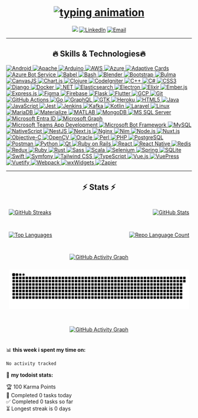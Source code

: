 <h1 align="center">
<a href="https://git.io/typing-svg" target="_blank" rel="noreferrer">
  <img src="https://readme-typing-svg.herokuapp.com/?lines=Hello,+There;I%E2%80%99m+U%C4%9Fur+CAN.;Software+Engineer+%7C+Problem+Solver;Quality+%26+efficiency+focused.&center=true&size=18&color=61dafb&speed=80" alt="typing animation" />
</a>
</h1>

<div align="center">
<img src="https://komarev.com/ghpvc/?username=imcanugur&abbreviated=true)">
<a href="https://www.linkedin.com/in/can-ugur/" target="_blank"><img alt="LinkedIn" src="https://img.shields.io/badge/LinkedIn-@canugur-470043?style=flat&logo=linkedin"></a>
<a href="mailto:ugurc1477@gmail.com"><img alt="Email" src="https://img.shields.io/badge/ugurc1477@gmail.com-470043?style=flat&logo=gmail"></a>
</div>

<hr>
<h2 align="center">🔥 Skills & Technologies🔥</h2>
<p>
  <a href="https://developer.android.com" target="_blank" rel="noreferrer">
    <img src="https://img.shields.io/badge/Android-3DDC84?style=for-the-badge&logo=android&logoColor=white" alt="Android" height="40" />
  </a>
  <a href="https://httpd.apache.org/" target="_blank" rel="noreferrer">
  <img src="https://img.shields.io/badge/Apache-FF9900?style=for-the-badge&logo=apache&logoColor=white" alt="Apache" height="40" />
</a>
  <a href="https://www.arduino.cc/" target="_blank" rel="noreferrer">
    <img src="https://img.shields.io/badge/Arduino-00979D?style=for-the-badge&logo=arduino&logoColor=white" alt="Arduino" height="40" />
  </a>
  <a href="https://aws.amazon.com" target="_blank" rel="noreferrer">
    <img src="https://img.shields.io/badge/AWS-232F3E?style=for-the-badge&logo=amazonaws&logoColor=white" alt="AWS" height="40" />
  </a>
  <a href="https://azure.microsoft.com/en-in/" target="_blank" rel="noreferrer">
    <img src="https://img.shields.io/badge/Azure-0078D4?style=for-the-badge&logo=microsoft-azure&logoColor=white" alt="Azure" height="40" />
  </a>
  <a href="https://adaptivecards.io/" target="_blank" rel="noreferrer">
  <img src="https://img.shields.io/badge/Adaptive_Cards-0078D7?style=for-the-badge&logo=adaptivecards&logoColor=white" alt="Adaptive Cards" height="40" />
</a>
<a href="https://azure.microsoft.com/en-us/services/bot-service/" target="_blank" rel="noreferrer">
  <img src="https://img.shields.io/badge/Azure_Bot_Service-008AD3?style=for-the-badge&logo=azure&logoColor=white" alt="Azure Bot Service" height="40" />
</a>
  <a href="https://babeljs.io/" target="_blank" rel="noreferrer">
    <img src="https://img.shields.io/badge/Babel-F9DC3E?style=for-the-badge&logo=babel&logoColor=white" alt="Babel" height="40" />
  </a>
  <a href="https://www.gnu.org/software/bash/" target="_blank" rel="noreferrer">
    <img src="https://img.shields.io/badge/Bash-4EAA25?style=for-the-badge&logo=gnu-bash&logoColor=white" alt="Bash" height="40" />
  </a>
  <a href="https://www.blender.org/" target="_blank" rel="noreferrer">
    <img src="https://img.shields.io/badge/Blender-F5792A?style=for-the-badge&logo=blender&logoColor=white" alt="Blender" height="40" />
  </a>
  <a href="https://getbootstrap.com" target="_blank" rel="noreferrer">
    <img src="https://img.shields.io/badge/Bootstrap-7952B3?style=for-the-badge&logo=bootstrap&logoColor=white" alt="Bootstrap" height="40" />
  </a>
  <a href="https://bulma.io/" target="_blank" rel="noreferrer">
    <img src="https://img.shields.io/badge/Bulma-00D1B2?style=for-the-badge&logo=bulma&logoColor=white" alt="Bulma" height="40" />
  </a>
  <a href="https://canvasjs.com" target="_blank" rel="noreferrer">
    <img src="https://img.shields.io/badge/CanvasJS-20A4F3?style=for-the-badge&logo=canvasjs&logoColor=white" alt="CanvasJS" height="40" />
  </a>
  <a href="https://www.chartjs.org" target="_blank" rel="noreferrer">
    <img src="https://img.shields.io/badge/Chart.js-FF6384?style=for-the-badge&logo=chartdotjs&logoColor=white" alt="Chart.js" height="40" />
  </a>
  <a href="https://clojure.org/" target="_blank" rel="noreferrer">
    <img src="https://img.shields.io/badge/Clojure-5881D8?style=for-the-badge&logo=clojure&logoColor=white" alt="Clojure" height="40" />
  </a>
  <a href="https://codeigniter.com" target="_blank" rel="noreferrer">
    <img src="https://img.shields.io/badge/CodeIgniter-EF4223?style=for-the-badge&logo=codeigniter&logoColor=white" alt="CodeIgniter" height="40" />
  </a>
  <a href="https://www.w3schools.com/cpp/" target="_blank" rel="noreferrer">
    <img src="https://img.shields.io/badge/C++-00599C?style=for-the-badge&logo=c%2B%2B&logoColor=white" alt="C++" height="40" />
  </a>
  <a href="https://www.w3schools.com/cs/" target="_blank" rel="noreferrer">
    <img src="https://img.shields.io/badge/C%23-239120?style=for-the-badge&logo=c-sharp&logoColor=white" alt="C#" height="40" />
  </a>
  <a href="https://www.w3schools.com/css/" target="_blank" rel="noreferrer">
    <img src="https://img.shields.io/badge/CSS3-1572B6?style=for-the-badge&logo=css3&logoColor=white" alt="CSS3" height="40" />
  </a>
  <a href="https://www.djangoproject.com/" target="_blank" rel="noreferrer">
    <img src="https://img.shields.io/badge/Django-092E20?style=for-the-badge&logo=django&logoColor=white" alt="Django" height="40" />
  </a>
  <a href="https://www.docker.com/" target="_blank" rel="noreferrer">
    <img src="https://img.shields.io/badge/Docker-2496ED?style=for-the-badge&logo=docker&logoColor=white" alt="Docker" height="40" />
  </a>
  <a href="https://dotnet.microsoft.com/" target="_blank" rel="noreferrer">
    <img src="https://img.shields.io/badge/.NET-512BD4?style=for-the-badge&logo=dot-net&logoColor=white" alt=".NET" height="40" />
  </a>
  <a href="https://www.elastic.co" target="_blank" rel="noreferrer">
    <img src="https://img.shields.io/badge/Elasticsearch-005571?style=for-the-badge&logo=elasticsearch&logoColor=white" alt="Elasticsearch" height="40" />
  </a>
  <a href="https://www.electronjs.org" target="_blank" rel="noreferrer">
    <img src="https://img.shields.io/badge/Electron-47848F?style=for-the-badge&logo=electron&logoColor=white" alt="Electron" height="40" />
  </a>
  <a href="https://elixir-lang.org" target="_blank" rel="noreferrer">
    <img src="https://img.shields.io/badge/Elixir-4B275F?style=for-the-badge&logo=elixir&logoColor=white" alt="Elixir" height="40" />
  </a>
  <a href="https://emberjs.com/" target="_blank" rel="noreferrer">
    <img src="https://img.shields.io/badge/Ember.js-E04E39?style=for-the-badge&logo=emberdotjs&logoColor=white" alt="Ember.js" height="40" />
  </a>
  <a href="https://expressjs.com" target="_blank" rel="noreferrer">
    <img src="https://img.shields.io/badge/Express.js-000000?style=for-the-badge&logo=express&logoColor=white" alt="Express.js" height="40" />
  </a>
  <a href="https://www.figma.com/" target="_blank" rel="noreferrer">
    <img src="https://img.shields.io/badge/Figma-F24E1E?style=for-the-badge&logo=figma&logoColor=white" alt="Figma" height="40" />
  </a>
  <a href="https://firebase.google.com/" target="_blank" rel="noreferrer">
    <img src="https://img.shields.io/badge/Firebase-FFCA28?style=for-the-badge&logo=firebase&logoColor=black" alt="Firebase" height="40" />
  </a>
  <a href="https://flask.palletsprojects.com/" target="_blank" rel="noreferrer">
    <img src="https://img.shields.io/badge/Flask-000000?style=for-the-badge&logo=flask&logoColor=white" alt="Flask" height="40" />
  </a>
  <a href="https://flutter.dev/" target="_blank" rel="noreferrer">
    <img src="https://img.shields.io/badge/Flutter-02569B?style=for-the-badge&logo=flutter&logoColor=white" alt="Flutter" height="40" />
  </a>
  <a href="https://cloud.google.com" target="_blank" rel="noreferrer">
    <img src="https://img.shields.io/badge/Google_Cloud-4285F4?style=for-the-badge&logo=googlecloud&logoColor=white" alt="GCP" height="40" />
  </a>
  <a href="https://git-scm.com/" target="_blank" rel="noreferrer">
    <img src="https://img.shields.io/badge/Git-F05032?style=for-the-badge&logo=git&logoColor=white" alt="Git" height="40" />
  </a>
  <a href="https://github.com/features/actions" target="_blank" rel="noreferrer">
    <img src="https://img.shields.io/badge/GitHub_Actions-2088FF?style=for-the-badge&logo=githubactions&logoColor=white" alt="GitHub Actions" height="40" />
  </a>
  <a href="https://golang.org" target="_blank" rel="noreferrer">
    <img src="https://img.shields.io/badge/Go-00ADD8?style=for-the-badge&logo=go&logoColor=white" alt="Go" height="40" />
  </a>
  <a href="https://graphql.org" target="_blank" rel="noreferrer">
    <img src="https://img.shields.io/badge/GraphQL-E10098?style=for-the-badge&logo=graphql&logoColor=white" alt="GraphQL" height="40" />
  </a>
  <a href="https://www.gtk.org/" target="_blank" rel="noreferrer">
    <img src="https://img.shields.io/badge/GTK-47639F?style=for-the-badge&logo=gtk&logoColor=white" alt="GTK" height="40" />
  </a>
  <a href="https://heroku.com" target="_blank" rel="noreferrer">
    <img src="https://img.shields.io/badge/Heroku-430098?style=for-the-badge&logo=heroku&logoColor=white" alt="Heroku" height="40" />
  </a>
  <a href="https://www.w3.org/html/" target="_blank" rel="noreferrer">
    <img src="https://img.shields.io/badge/HTML5-E34F26?style=for-the-badge&logo=html5&logoColor=white" alt="HTML5" height="40" />
  </a>
  <a href="https://www.java.com" target="_blank" rel="noreferrer">
    <img src="https://img.shields.io/badge/Java-007396?style=for-the-badge&logo=java&logoColor=white" alt="Java" height="40" />
  </a>
  <a href="https://developer.mozilla.org/en-US/docs/Web/JavaScript" target="_blank" rel="noreferrer">
    <img src="https://img.shields.io/badge/JavaScript-F7DF1E?style=for-the-badge&logo=javascript&logoColor=black" alt="JavaScript" height="40" />
  </a>
  <a href="https://jestjs.io" target="_blank" rel="noreferrer">
    <img src="https://img.shields.io/badge/Jest-C21325?style=for-the-badge&logo=jest&logoColor=white" alt="Jest" height="40" />
  </a>
  <a href="https://jenkins.io/" target="_blank" rel="noreferrer">
    <img src="https://img.shields.io/badge/Jenkins-D24939?style=for-the-badge&logo=jenkins&logoColor=white" alt="Jenkins" height="40" />
  </a>
  <a href="https://kafka.apache.org/" target="_blank" rel="noreferrer">
    <img src="https://img.shields.io/badge/Kafka-231F20?style=for-the-badge&logo=apachekafka&logoColor=white" alt="Kafka" height="40" />
  </a>
  <a href="https://kotlinlang.org/" target="_blank" rel="noreferrer">
    <img src="https://img.shields.io/badge/Kotlin-0095D5?style=for-the-badge&logo=kotlin&logoColor=white" alt="Kotlin" height="40" />
  </a>
  <a href="https://laravel.com/" target="_blank" rel="noreferrer">
    <img src="https://img.shields.io/badge/Laravel-FF2D20?style=for-the-badge&logo=laravel&logoColor=white" alt="Laravel" height="40" />
  </a>
  <a href="https://www.linux.org/" target="_blank" rel="noreferrer">
    <img src="https://img.shields.io/badge/Linux-FCC624?style=for-the-badge&logo=linux&logoColor=black" alt="Linux" height="40" />
  </a>
  <a href="https://mariadb.org/" target="_blank" rel="noreferrer">
    <img src="https://img.shields.io/badge/MariaDB-003545?style=for-the-badge&logo=mariadb&logoColor=white" alt="MariaDB" height="40" />
  </a>
  <a href="https://materializecss.com/" target="_blank" rel="noreferrer">
    <img src="https://img.shields.io/badge/Materialize-3A76F0?style=for-the-badge&logo=materialdesign&logoColor=white" alt="Materialize" height="40" />
  </a>
  <a href="https://www.mathworks.com/" target="_blank" rel="noreferrer">
    <img src="https://img.shields.io/badge/MATLAB-0076A8?style=for-the-badge&logo=mathworks&logoColor=white" alt="MATLAB" height="40" />
  </a>
  <a href="https://www.mongodb.com/" target="_blank" rel="noreferrer">
    <img src="https://img.shields.io/badge/MongoDB-47A248?style=for-the-badge&logo=mongodb&logoColor=white" alt="MongoDB" height="40" />
  </a>
  <a href="https://www.microsoft.com/en-us/sql-server" target="_blank" rel="noreferrer">
    <img src="https://img.shields.io/badge/Microsoft_SQL_Server-CC2927?style=for-the-badge&logo=microsoftsqlserver&logoColor=white" alt="MS SQL Server" height="40" />
  </a>
  <a href="https://www.microsoft.com/security/blog/microsoft-entra/" target="_blank" rel="noreferrer">
  <img src="https://img.shields.io/badge/Microsoft_Entra_ID-0078D7?style=for-the-badge&logo=microsoft&logoColor=white" alt="Microsoft Entra ID" height="40" />
</a>
<a href="https://developer.microsoft.com/en-us/graph" target="_blank" rel="noreferrer">
  <img src="https://img.shields.io/badge/Microsoft_Graph-0078D7?style=for-the-badge&logo=microsoftgraph&logoColor=white" alt="Microsoft Graph" height="40" />
</a>
<a href="https://developer.microsoft.com/en-us/microsoft-teams" target="_blank" rel="noreferrer">
  <img src="https://img.shields.io/badge/Microsoft_Teams-6264A7?style=for-the-badge&logo=microsoftteams&logoColor=white" alt="Microsoft Teams App Development" height="40" />
</a>
<a href="https://dev.botframework.com/" target="_blank" rel="noreferrer">
  <img src="https://img.shields.io/badge/Microsoft_Bot_Framework-0078D7?style=for-the-badge&logo=microsoftbotframework&logoColor=white" alt="Microsoft Bot Framework" height="40" />
</a>
  <a href="https://www.mysql.com/" target="_blank" rel="noreferrer">
    <img src="https://img.shields.io/badge/MySQL-4479A1?style=for-the-badge&logo=mysql&logoColor=white" alt="MySQL" height="40" />
  </a>
  <a href="https://nativescript.org/" target="_blank" rel="noreferrer">
    <img src="https://img.shields.io/badge/NativeScript-5B87FB?style=for-the-badge&logo=nativescript&logoColor=white" alt="NativeScript" height="40" />
  </a>
  <a href="https://nestjs.com/" target="_blank" rel="noreferrer">
    <img src="https://img.shields.io/badge/NestJS-E0234E?style=for-the-badge&logo=nestjs&logoColor=white" alt="NestJS" height="40" />
  </a>
  <a href="https://nextjs.org/" target="_blank" rel="noreferrer">
    <img src="https://img.shields.io/badge/Next.js-000000?style=for-the-badge&logo=nextdotjs&logoColor=white" alt="Next.js" height="40" />
  </a>
  <a href="https://www.nginx.com" target="_blank" rel="noreferrer">
    <img src="https://img.shields.io/badge/Nginx-009639?style=for-the-badge&logo=nginx&logoColor=white" alt="Nginx" height="40" />
  </a>
  <a href="https://nim-lang.org/" target="_blank" rel="noreferrer">
    <img src="https://img.shields.io/badge/Nim-FFC200?style=for-the-badge&logo=nim&logoColor=black" alt="Nim" height="40" />
  </a>
  <a href="https://nodejs.org" target="_blank" rel="noreferrer">
    <img src="https://img.shields.io/badge/Node.js-339933?style=for-the-badge&logo=node.js&logoColor=white" alt="Node.js" height="40" />
  </a>
  <a href="https://nuxtjs.org/" target="_blank" rel="noreferrer">
    <img src="https://img.shields.io/badge/Nuxt.js-00DC82?style=for-the-badge&logo=nuxtdotjs&logoColor=white" alt="Nuxt.js" height="40" />
  </a>
  <a href="https://developer.apple.com/library/archive/documentation/Cocoa/Conceptual/ProgrammingWithObjectiveC/Introduction/Introduction.html" target="_blank" rel="noreferrer">
    <img src="https://img.shields.io/badge/Objective-C-4383C1?style=for-the-badge&logo=apple&logoColor=white" alt="Objective-C" height="40" />
  </a>
  <a href="https://opencv.org/" target="_blank" rel="noreferrer">
    <img src="https://img.shields.io/badge/OpenCV-5C3EE8?style=for-the-badge&logo=opencv&logoColor=white" alt="OpenCV" height="40" />
  </a>
  <a href="https://www.oracle.com/" target="_blank" rel="noreferrer">
    <img src="https://img.shields.io/badge/Oracle-F80000?style=for-the-badge&logo=oracle&logoColor=white" alt="Oracle" height="40" />
  </a>
  <a href="https://www.perl.org/" target="_blank" rel="noreferrer">
    <img src="https://img.shields.io/badge/Perl-39457E?style=for-the-badge&logo=perl&logoColor=white" alt="Perl" height="40" />
  </a>
  <a href="https://www.php.net" target="_blank" rel="noreferrer">
    <img src="https://img.shields.io/badge/PHP-777BB4?style=for-the-badge&logo=php&logoColor=white" alt="PHP" height="40" />
  </a>
  <a href="https://www.postgresql.org" target="_blank" rel="noreferrer">
    <img src="https://img.shields.io/badge/PostgreSQL-336791?style=for-the-badge&logo=postgresql&logoColor=white" alt="PostgreSQL" height="40" />
  </a>
  <a href="https://postman.com" target="_blank" rel="noreferrer">
    <img src="https://img.shields.io/badge/Postman-FF6C37?style=for-the-badge&logo=postman&logoColor=white" alt="Postman" height="40" />
  </a>
  <a href="https://www.python.org" target="_blank" rel="noreferrer">
    <img src="https://img.shields.io/badge/Python-3776AB?style=for-the-badge&logo=python&logoColor=white" alt="Python" height="40" />
  </a>
  <a href="https://www.qt.io/" target="_blank" rel="noreferrer">
    <img src="https://img.shields.io/badge/Qt-41CD52?style=for-the-badge&logo=qt&logoColor=white" alt="Qt" height="40" />
  </a>
  <a href="https://rubyonrails.org" target="_blank" rel="noreferrer">
    <img src="https://img.shields.io/badge/Ruby_on_Rails-CC0000?style=for-the-badge&logo=ruby-on-rails&logoColor=white" alt="Ruby on Rails" height="40" />
  </a>
  <a href="https://reactjs.org/" target="_blank" rel="noreferrer">
    <img src="https://img.shields.io/badge/React-20232A?style=for-the-badge&logo=react&logoColor=61DAFB" alt="React" height="40" />
  </a>
  <a href="https://reactnative.dev/" target="_blank" rel="noreferrer">
    <img src="https://img.shields.io/badge/React_Native-20232A?style=for-the-badge&logo=react&logoColor=61DAFB" alt="React Native" height="40" />
  </a>
  <a href="https://redis.io" target="_blank" rel="noreferrer">
    <img src="https://img.shields.io/badge/Redis-DC382D?style=for-the-badge&logo=redis&logoColor=white" alt="Redis" height="40" />
  </a>
  <a href="https://redux.js.org" target="_blank" rel="noreferrer">
    <img src="https://img.shields.io/badge/Redux-764ABC?style=for-the-badge&logo=redux&logoColor=white" alt="Redux" height="40" />
  </a>
  <a href="https://www.ruby-lang.org/en/" target="_blank" rel="noreferrer">
    <img src="https://img.shields.io/badge/Ruby-CC342D?style=for-the-badge&logo=ruby&logoColor=white" alt="Ruby" height="40" />
  </a>
  <a href="https://www.rust-lang.org" target="_blank" rel="noreferrer">
    <img src="https://img.shields.io/badge/Rust-000000?style=for-the-badge&logo=rust&logoColor=white" alt="Rust" height="40" />
  </a>
  <a href="https://sass-lang.com" target="_blank" rel="noreferrer">
    <img src="https://img.shields.io/badge/Sass-CC6699?style=for-the-badge&logo=sass&logoColor=white" alt="Sass" height="40" />
  </a>
  <a href="https://www.scala-lang.org" target="_blank" rel="noreferrer">
    <img src="https://img.shields.io/badge/Scala-DC322F?style=for-the-badge&logo=scala&logoColor=white" alt="Scala" height="40" />
  </a>
  <a href="https://www.selenium.dev" target="_blank" rel="noreferrer">
    <img src="https://img.shields.io/badge/Selenium-43B02A?style=for-the-badge&logo=selenium&logoColor=white" alt="Selenium" height="40" />
  </a>
  <a href="https://spring.io/" target="_blank" rel="noreferrer">
    <img src="https://img.shields.io/badge/Spring-6DB33F?style=for-the-badge&logo=spring&logoColor=white" alt="Spring" height="40" />
  </a>
  <a href="https://www.sqlite.org/" target="_blank" rel="noreferrer">
    <img src="https://img.shields.io/badge/SQLite-003B57?style=for-the-badge&logo=sqlite&logoColor=white" alt="SQLite" height="40" />
  </a>
  <a href="https://developer.apple.com/swift/" target="_blank" rel="noreferrer">
    <img src="https://img.shields.io/badge/Swift-F05138?style=for-the-badge&logo=swift&logoColor=white" alt="Swift" height="40" />
  </a>
  <a href="https://symfony.com" target="_blank" rel="noreferrer">
    <img src="https://img.shields.io/badge/Symfony-000000?style=for-the-badge&logo=symfony&logoColor=white" alt="Symfony" height="40" />
  </a>
  <a href="https://tailwindcss.com/" target="_blank" rel="noreferrer">
    <img src="https://img.shields.io/badge/Tailwind_CSS-06B6D4?style=for-the-badge&logo=tailwind-css&logoColor=white" alt="Tailwind CSS" height="40" />
  </a>
  <a href="https://www.typescriptlang.org/" target="_blank" rel="noreferrer">
    <img src="https://img.shields.io/badge/TypeScript-3178C6?style=for-the-badge&logo=typescript&logoColor=white" alt="TypeScript" height="40" />
  </a>
  <a href="https://vuejs.org/" target="_blank" rel="noreferrer">
    <img src="https://img.shields.io/badge/Vue.js-4FC08D?style=for-the-badge&logo=vuejs&logoColor=white" alt="Vue.js" height="40" />
  </a>
  <a href="https://vuepress.vuejs.org/" target="_blank" rel="noreferrer">
    <img src="https://img.shields.io/badge/VuePress-42B883?style=for-the-badge&logo=vuepress&logoColor=white" alt="VuePress" height="40" />
  </a>
  <a href="https://vuetifyjs.com/en/" target="_blank" rel="noreferrer">
    <img src="https://img.shields.io/badge/Vuetify-1867C0?style=for-the-badge&logo=vuetify&logoColor=white" alt="Vuetify" height="40" />
  </a>
  <a href="https://webpack.js.org" target="_blank" rel="noreferrer">
    <img src="https://img.shields.io/badge/Webpack-8DD6F9?style=for-the-badge&logo=webpack&logoColor=black" alt="Webpack" height="40" />
  </a>
  <a href="https://www.wxwidgets.org/" target="_blank" rel="noreferrer">
    <img src="https://img.shields.io/badge/wxWidgets-4F86CD?style=for-the-badge&logo=wxwidgets&logoColor=white" alt="wxWidgets" height="40" />
  </a>
  <a href="https://zapier.com" target="_blank" rel="noreferrer">
    <img src="https://img.shields.io/badge/Zapier-FF4A00?style=for-the-badge&logo=zapier&logoColor=white" alt="Zapier" height="40" />
  </a>
</p>
<hr>
<h2 align="center">⚡ Stats ⚡</h2>
<p align="center">
 <table width="100%" style="max-width: 820px; margin: auto; border-collapse: separate; border-spacing: 0 20px;">
    <tr>
      <td align="left" width="50%">
        <a href="https://github.com/imcanugur" title="GitHub Streaks">
          <img src="https://github-readme-streak-stats.herokuapp.com/?user=imcanugur&theme=react&border=61dafb&hide_border=true" width="380" alt="GitHub Streaks" />
        </a>
      </td>
      <td align="right" width="50%">
        <a href="https://github.com/anuraghazra/github-readme-stats" title="GitHub Stats">
          <img src="https://github-readme-stats.vercel.app/api?username=imcanugur&show_icons=true&theme=react&border_color=61dafb&hide_border=true" width="380" alt="GitHub Stats" />
        </a>
      </td>
    </tr>
    <tr>
      <td align="left" width="50%" style="padding-top: 20px;">
        <a href="https://github-readme-stats.vercel.app/api/top-langs/?username=imcanugur&hide=c%23,powershell,Mathematica,Ruby,Objective-C,Objective-C%2b%2b,Cuda&title_color=61dafb&text_color=ffffff&icon_color=61dafb&bg_color=20232a&langs_count=8&layout=compact&border_color=61dafb&hide_border=true&size_weight=0.5&count_weight=0.5" title="Top Languages">
          <img src="https://github-readme-stats.vercel.app/api/top-langs/?username=imcanugur&hide=c%23,powershell,Mathematica,Ruby,Objective-C,Objective-C%2b%2b,Cuda&title_color=61dafb&text_color=ffffff&icon_color=61dafb&bg_color=20232a&langs_count=8&layout=compact&border_color=61dafb&hide_border=true&size_weight=0.5&count_weight=0.5" height="200" alt="Top Languages" />
        </a>
      </td>
      <td align="right" width="50%" style="padding-top: 20px;">
<a href="https://github.com/anuraghazra/github-readme-stats" title="Repo Language Count">
  <img src="https://github-readme-stats.vercel.app/api/top-langs/?username=imcanugur&layout=donut&theme=react&hide_border=true" width="380" alt="Repo Language Count" />
</a>
      </td>
    </tr>
        <tr>
      <td align="center" colspan="2" style="padding-top: 20px;">
        <a href="https://github-readme-activity-graph.vercel.app/graph?username=imcanugur&theme=react-dark&bg_color=20232a&hide_border=true" title="Activity Graph">
          <img src="https://github-readme-activity-graph.vercel.app/graph?username=imcanugur&theme=react-dark&bg_color=20232a&hide_border=true" width="100%" alt="GitHub Activity Graph" />
        </a>
      </td>
    </tr>
        <tr>
      <td align="center" colspan="2">
<picture>
  <source media="(prefers-color-scheme: dark)" srcset="https://raw.githubusercontent.com/imcanugur/imcanugur/output/github-contribution-grid-snake-dark.svg?v=1" />
  <source media="(prefers-color-scheme: light)" srcset="https://raw.githubusercontent.com/imcanugur/imcanugur/output/github-contribution-grid-snake.svg?v=1" />
  <img alt="github-snake" src="https://raw.githubusercontent.com/imcanugur/imcanugur/output/github-contribution-grid-snake.svg?v=1" />
</picture>
      </td>
    </tr>
        <tr>
      <td align="center" colspan="2" style="padding-top: 20px;">
        <a href="https://github.com/ryo-ma/github-profile-trophy" title="Activity Graph">
          <img src="https://github-profile-trophy.vercel.app/?username=imcanugur&theme=transparent&no-frame=true" width="100%" alt="GitHub Activity Graph" />
        </a>
      </td>
    </tr>
  </table>

</p>

<div  align="center">

</div>

📊 **this week i spent my time on:**
<!--START_SECTION:waka-->

```txt
No activity tracked
```

<!--END_SECTION:waka-->

🚧 **my todoist stats:**
<!-- TODO-IST:START -->
🏆  100 Karma Points           
🌸  Completed 0 tasks today           
✅  Completed 0 tasks so far           
⏳  Longest streak is 0 days
<!-- TODO-IST:END -->